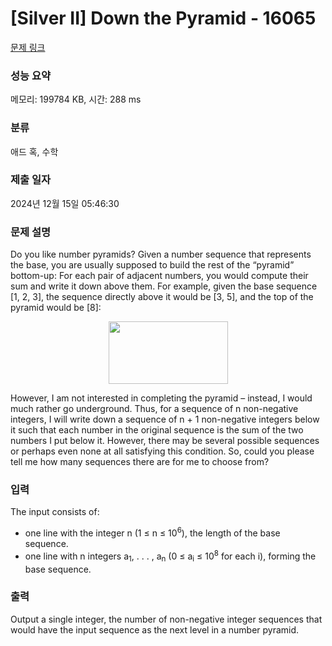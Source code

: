 # [Silver II] Down the Pyramid - 16065 

[문제 링크](https://www.acmicpc.net/problem/16065) 

### 성능 요약

메모리: 199784 KB, 시간: 288 ms

### 분류

애드 혹, 수학

### 제출 일자

2024년 12월 15일 05:46:30

### 문제 설명

<p>Do you like number pyramids? Given a number sequence that represents the base, you are usually supposed to build the rest of the “pyramid” bottom-up: For each pair of adjacent numbers, you would compute their sum and write it down above them. For example, given the base sequence [1, 2, 3], the sequence directly above it would be [3, 5], and the top of the pyramid would be [8]:</p>

<p style="text-align: center;"><img alt="" src="https://upload.acmicpc.net/5f3258d9-6971-4977-801f-a5334a4086f7/-/preview/" style="width: 191px; height: 100px;"></p>

<p>However, I am not interested in completing the pyramid – instead, I would much rather go underground. Thus, for a sequence of n non-negative integers, I will write down a sequence of n + 1 non-negative integers below it such that each number in the original sequence is the sum of the two numbers I put below it. However, there may be several possible sequences or perhaps even none at all satisfying this condition. So, could you please tell me how many sequences there are for me to choose from?</p>

### 입력 

 <p>The input consists of:</p>

<ul>
	<li>one line with the integer n (1 ≤ n ≤ 10<sup>6</sup>), the length of the base sequence.</li>
	<li>one line with n integers a<sub>1</sub>, . . . , a<sub>n</sub> (0 ≤ a<sub>i</sub> ≤ 10<sup>8</sup> for each i), forming the base sequence.</li>
</ul>

### 출력 

 <p>Output a single integer, the number of non-negative integer sequences that would have the input sequence as the next level in a number pyramid.</p>

